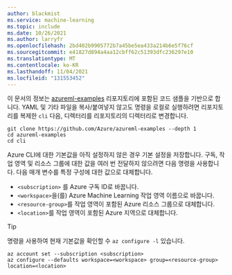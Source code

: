 ```yaml
---
author: blackmist
ms.service: machine-learning
ms.topic: include
ms.date: 10/26/2021
ms.author: larryfr
ms.openlocfilehash: 2bd402b9905772b7a45be5ea433a214b6e5f76cf
ms.sourcegitcommit: e41827d894a4aa12cbff62c51393dfc236297e10
ms.translationtype: MT
ms.contentlocale: ko-KR
ms.lasthandoff: 11/04/2021
ms.locfileid: "131553452"
---
```

이 문서의 정보는 [azureml-examples](https://github.com/azure/azureml-examples) 리포지토리에 포함된 코드 샘플을 기반으로 합니다. YAML 및 기타 파일을 복사/붙여넣지 않고도 명령을 로컬로 실행하려면 리포지토리를 복제한 `cli` 다음, 디렉터리를 리포지토리의 디렉터리로 변경합니다.

```azurecli
git clone https://github.com/Azure/azureml-examples --depth 1
cd azureml-examples
cd cli
```

Azure CLI에 대한 기본값을 아직 설정하지 않은 경우 기본 설정을 저장합니다. 구독, 작업 영역 및 리소스 그룹에 대한 값을 여러 번 전달하지 않으려면 다음 명령을 사용합니다. 다음 매개 변수를 특정 구성에 대한 값으로 대체합니다.

* `<subscription>` 를 Azure 구독 ID로 바꿉니다.
* `<workspace>`을(를) Azure Machine Learning 작업 영역 이름으로 바꿉니다.
* `<resource-group>`를 작업 영역이 포함된 Azure 리소스 그룹으로 대체합니다.
* `<location>`를 작업 영역이 포함된 Azure 지역으로 대체합니다.

> [!TIP]
> 명령을 사용하여 현재 기본값을 확인할 수 `az configure -l` 있습니다.

```azurecli
az account set --subscription <subscription>
az configure --defaults workspace=<workspace> group=<resource-group> location=<location>
```

